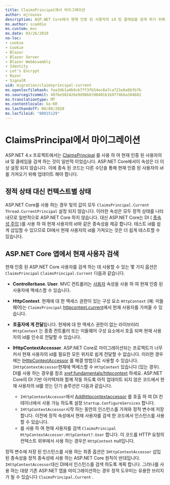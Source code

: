 ```yaml
---
title: ClaimsPrincipal에서 마이그레이션
author: mjrousos
description: ASP.NET Core에서 현재 인증 된 사용자의 id 및 클레임을 검색 하기 위해 ClaimsPrincipal에서 다른 곳으로 마이그레이션하는 방법에 대해 알아봅니다.
ms.author: scaddie
ms.custom: mvc
ms.date: 03/26/2019
no-loc:
- cookie
- Cookie
- Blazor
- Blazor Server
- Blazor WebAssembly
- Identity
- Let's Encrypt
- Razor
- SignalR
uid: migration/claimsprincipal-current
ms.openlocfilehash: faa3db1a4b9cb7ff3fb54ec8a7caf21e8a9bfb7b
ms.sourcegitcommit: 497be502426e9d90bb7d0401b1b9f74b6a384682
ms.translationtype: MT
ms.contentlocale: ko-KR
ms.lasthandoff: 08/08/2020
ms.locfileid: "88015129"
---
```

# <a name="migrate-from-claimsprincipalcurrent"></a>ClaimsPrincipal에서 마이그레이션

ASP.NET 4.x 프로젝트에서는 [ClaimsPrincipal](/dotnet/api/system.security.claims.claimsprincipal.current) 를 사용 하 여 현재 인증 된 사용자의 id 및 클레임을 검색 하는 것이 일반적 이었습니다. ASP.NET Core에서이 속성은 더 이상 설정 되지 않습니다. 이에 종속 된 코드는 다른 수단을 통해 현재 인증 된 사용자의 id를 가져오기 위해 업데이트 해야 합니다.

## <a name="context-specific-state-instead-of-static-state"></a>정적 상태 대신 컨텍스트별 상태

ASP.NET Core를 사용 하는 경우 및의 값이 모두 `ClaimsPrincipal.Current` `Thread.CurrentPrincipal` 설정 되지 않습니다. 이러한 속성은 모두 정적 상태를 나타내므로 일반적으로 ASP.NET Core 하지 않습니다. 대신 ASP.NET Core는 DI ( [종속성 주입](xref:fundamentals/dependency-injection) )를 사용 하 여 현재 사용자의 id와 같은 종속성을 제공 합니다. 테스트 id를 쉽게 삽입할 수 있으므로 DI에서 현재 사용자의 id를 가져오는 것은 더 쉽게 테스트할 수 있습니다.

## <a name="retrieve-the-current-user-in-an-aspnet-core-app"></a>ASP.NET Core 앱에서 현재 사용자 검색

현재 인증 된 ASP.NET Core 사용자를 검색 하는 데 사용할 수 있는 몇 가지 옵션은 `ClaimsPrincipal` `ClaimsPrincipal.Current` 다음과 같습니다.

* **Controllerbase. User**. MVC 컨트롤러는 [사용자](/dotnet/api/microsoft.aspnetcore.mvc.controllerbase.user) 속성을 사용 하 여 현재 인증 된 사용자에 액세스할 수 있습니다.
* **HttpContext**. 현재에 대 한 액세스 권한이 있는 구성 요소 `HttpContext` (예: 미들웨어)는 `ClaimsPrincipal` [httpcontext.current](/dotnet/api/microsoft.aspnetcore.http.httpcontext.user)에서 현재 사용자를 가져올 수 있습니다.
* **호출자에 게 전달**됩니다. 현재에 대 한 액세스 권한이 없는 라이브러리 `HttpContext` 는 종종 컨트롤러 또는 미들웨어 구성 요소에서 호출 되며 현재 사용자의 id를 인수로 전달할 수 있습니다.
* **IHttpContextAccessor**. ASP.NET Core로 마이그레이션되는 프로젝트가 너무 커서 현재 사용자의 id를 필요한 모든 위치로 쉽게 전달할 수 없습니다. 이러한 경우에는 [IHttpContextAccessor](/dotnet/api/microsoft.aspnetcore.http.ihttpcontextaccessor) 를 해결 방법으로 사용할 수 있습니다. `IHttpContextAccessor`현재에 액세스할 수 `HttpContext` 있습니다 (있는 경우). DI를 사용 하는 경우를 참조 <xref:fundamentals/httpcontext> 하세요. ASP.NET Core의 DI 기반 아키텍처와 함께 작동 하도록 아직 업데이트 되지 않은 코드에서 현재 사용자의 id를 얻는 단기 솔루션은 다음과 같습니다.

  * `IHttpContextAccessor`에서 [Addhttpcontextaccessor](https://github.com/aspnet/Hosting/issues/793) 를 호출 하 여 DI 컨테이너에서 사용 가능 하도록 설정 `Startup.ConfigureServices` 합니다.
  * `IHttpContextAccessor`시작 하는 동안의 인스턴스를 가져와 정적 변수에 저장 합니다. 이전에 정적 속성에서 현재 사용자를 검색 한 코드에서 인스턴스를 사용할 수 있습니다.
  * 를 사용 하 여 현재 사용자를 검색 `ClaimsPrincipal` `HttpContextAccessor.HttpContext?.User` 합니다. 이 코드를 HTTP 요청의 컨텍스트 외부에서 사용 하는 경우은 `HttpContext` null입니다.

정적 변수에 저장 된 인스턴스를 사용 하는 최종 옵션은 `IHttpContextAccessor` 삽입 된 종속성을 정적 종속성에 사용 하는 ASP.NET Core 원칙이 반대입니다. `IHttpContextAccessor`대신 DI에서 인스턴스를 검색 하도록 계획 합니다. 그러나를 사용 하는 대량 기존 ASP.NET 앱을 마이그레이션하는 경우 정적 도우미는 유용한 브리지가 될 수 있습니다 `ClaimsPrincipal.Current` .
